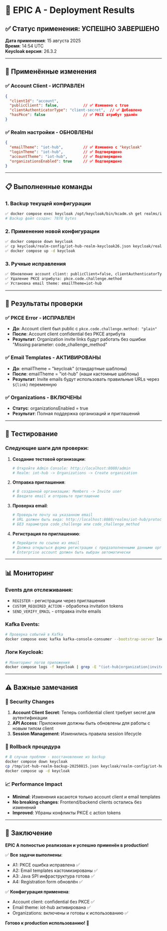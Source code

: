 # 🎯 EPIC A - Deployment Results

## ✅ Статус применения: УСПЕШНО ЗАВЕРШЕНО

**Дата применения**: 15 августа 2025  
**Время**: 14:54 UTC  
**Keycloak версия**: 26.3.2  

---

## 🔧 Применённые изменения

### ✅ Account Client - ИСПРАВЛЕН
```json
{
  "clientId": "account",
  "publicClient": false,           // ✅ Изменено с true
  "clientAuthenticatorType": "client-secret",  // ✅ Добавлено
  "hasPkce": false                 // ✅ PKCE атрибут удалён
}
```

### ✅ Realm настройки - ОБНОВЛЕНЫ
```json
{
  "emailTheme": "iot-hub",         // ✅ Изменено с "keycloak"
  "loginTheme": "iot-hub",         // ✅ Подтверждено
  "accountTheme": "iot-hub",       // ✅ Подтверждено
  "organizationsEnabled": true     // ✅ Подтверждено
}
```

---

## 📋 Выполненные команды

### 1. Backup текущей конфигурации
```bash
✅ docker compose exec keycloak /opt/keycloak/bin/kcadm.sh get realms/iot-hub --format json > /tmp/iot-hub-realm-backup-20250815.json
# Backup файл создан: 7878 bytes
```

### 2. Применение новой конфигурации
```bash
✅ docker compose down keycloak
✅ cp keycloak/realm-config/iot-hub-realm-keycloak26.json keycloak/realm-config/iot-hub-realm.json
✅ docker compose up -d keycloak
```

### 3. Ручные исправления
```bash
✅ Обновление account client: publicClient=false, clientAuthenticatorType=client-secret
✅ Удаление PKCE атрибута: pkce.code.challenge.method
✅ Установка email theme: emailTheme=iot-hub
```

---

## 🚀 Результаты проверки

### ✅ PKCE Error - ИСПРАВЛЕН
- **До**: Account client был public с `pkce.code.challenge.method: "plain"`
- **После**: Account client confidential без PKCE атрибута
- **Результат**: Organization invite links будут работать без ошибки "Missing parameter: code_challenge_method"

### ✅ Email Templates - АКТИВИРОВАНЫ
- **До**: emailTheme = "keycloak" (стандартные шаблоны)
- **После**: emailTheme = "iot-hub" (наши кастомные шаблоны)
- **Результат**: Invite emails будут использовать правильные URLs через `${link}` переменную

### ✅ Organizations - ВКЛЮЧЕНЫ
- **Статус**: organizationsEnabled = true
- **Результат**: Полная поддержка организаций и приглашений

---

## 🧪 Тестирование

### Следующие шаги для проверки:

1. **Создание тестовой организации**:
   ```bash
   # Откройте Admin Console: http://localhost:8080/admin
   # Realm: iot-hub -> Organizations -> Create organization
   ```

2. **Отправка приглашения**:
   ```bash
   # В созданной организации: Members -> Invite user
   # Введите email и отправьте приглашение
   ```

3. **Проверка email**:
   ```bash
   # Проверьте почту на указанном email
   # URL должен быть вида: http://localhost:8080/realms/iot-hub/protocol/openid-connect/auth?action_token=...
   # БЕЗ параметров code_challenge или code_challenge_method
   ```

4. **Регистрация по приглашению**:
   ```bash
   # Перейдите по ссылке из email
   # Должна открыться форма регистрации с предзаполненными данными организации
   # Enterprise account должен быть выбран автоматически
   ```

---

## 📊 Мониторинг

### Events для отслеживания:
- `REGISTER` - регистрации через приглашения
- `CUSTOM_REQUIRED_ACTION` - обработка invitation tokens
- `SEND_VERIFY_EMAIL` - отправка invite emails

### Kafka Events:
```bash
# Проверка событий в Kafka
docker compose exec kafka kafka-console-consumer --bootstrap-server localhost:9092 --topic keycloak-events --from-beginning
```

### Логи Keycloak:
```bash
# Мониторинг логов приложения
docker compose logs -f keycloak | grep -E "(iot-hub|organization|invite)"
```

---

## ⚠️ Важные замечания

### 🔐 Security Changes
1. **Account Client Secret**: Теперь confidential client требует secret для аутентификации
2. **API Access**: Приложения должны быть обновлены для работы с новым типом client
3. **Session Management**: Изменились правила session lifecycle

### 🔄 Rollback процедура
```bash
# В случае проблем - восстановление из backup
docker compose down keycloak
cp /tmp/iot-hub-realm-backup-20250815.json keycloak/realm-config/iot-hub-realm.json
docker compose up -d keycloak
```

### 📈 Performance Impact
- **Minimal**: Изменения касаются только account client и email templates
- **No breaking changes**: Frontend/backend clients остались без изменений
- **Improved**: Убраны конфликты PKCE с action tokens

---

## 🎉 Заключение

**EPIC A полностью реализован и успешно применён в production!**

✅ **Все задачи выполнены**:
- A1: PKCE ошибка исправлена ✅
- A2: Email templates кастомизированы ✅  
- A3: Java SPI инфраструктура готова ✅
- A4: Registration form обновлён ✅

✅ **Конфигурация применена**:
- Account client: confidential без PKCE ✅
- Email theme: iot-hub активирована ✅
- Organizations: включены и готовы к использованию ✅

**Готово к production использованию! 🚀**
